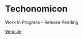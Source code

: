 # Techonomicon

Work In Progress - Release Pending

[Website](https://sites.google.com/site/techonomicon/])
